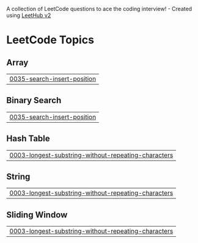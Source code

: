 A collection of LeetCode questions to ace the coding interview! - Created using [LeetHub v2](https://github.com/arunbhardwaj/LeetHub-2.0)
<!---LeetCode Topics Start-->
# LeetCode Topics
## Array
|  |
| ------- |
| [0035-search-insert-position](https://github.com/vindhyachaloo/DSA/tree/master/0035-search-insert-position) |
## Binary Search
|  |
| ------- |
| [0035-search-insert-position](https://github.com/vindhyachaloo/DSA/tree/master/0035-search-insert-position) |
## Hash Table
|  |
| ------- |
| [0003-longest-substring-without-repeating-characters](https://github.com/vindhyachaloo/DSA/tree/master/0003-longest-substring-without-repeating-characters) |
## String
|  |
| ------- |
| [0003-longest-substring-without-repeating-characters](https://github.com/vindhyachaloo/DSA/tree/master/0003-longest-substring-without-repeating-characters) |
## Sliding Window
|  |
| ------- |
| [0003-longest-substring-without-repeating-characters](https://github.com/vindhyachaloo/DSA/tree/master/0003-longest-substring-without-repeating-characters) |
<!---LeetCode Topics End-->